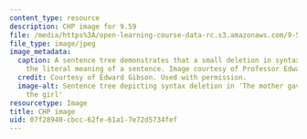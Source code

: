 ```yaml
---
content_type: resource
description: CHP image for 9.59
file: /media/https%3A/open-learning-course-data-rc.s3.amazonaws.com/9-59j-lab-in-psycholinguistics-spring-2017/07f28940cbcc62fe61a17e72d5734fef_9-59s17.jpg
file_type: image/jpeg
image_metadata:
  caption: A sentence tree demonstrates that a small deletion in syntax can change
    the literal meaning of a sentence. Image courtesy of Professor Edward Gibson.
  credit: Courtesy of Edward Gibson. Used with permission.
  image-alt: Sentence tree depicting syntax deletion in 'The mother gave the candle
    the girl'
resourcetype: Image
title: CHP image
uid: 07f28940-cbcc-62fe-61a1-7e72d5734fef
---
```

